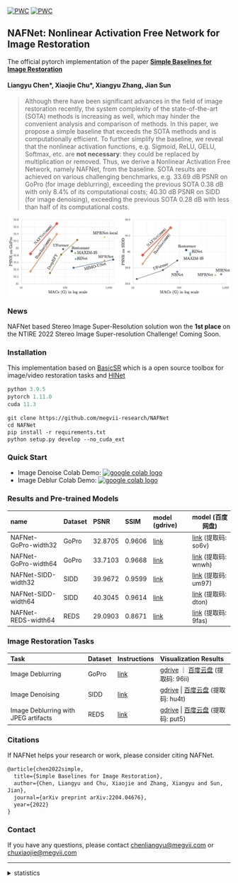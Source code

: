 [![PWC](https://img.shields.io/endpoint.svg?url=https://paperswithcode.com/badge/simple-baselines-for-image-restoration/image-deblurring-on-gopro)](https://paperswithcode.com/sota/image-deblurring-on-gopro?p=simple-baselines-for-image-restoration)
[![PWC](https://img.shields.io/endpoint.svg?url=https://paperswithcode.com/badge/simple-baselines-for-image-restoration/image-denoising-on-sidd)](https://paperswithcode.com/sota/image-denoising-on-sidd?p=simple-baselines-for-image-restoration)

## NAFNet: Nonlinear Activation Free Network for Image Restoration

The official pytorch implementation of the paper **[Simple Baselines for Image Restoration](https://arxiv.org/abs/2204.04676)**

#### Liangyu Chen\*, Xiaojie Chu\*, Xiangyu Zhang, Jian Sun

>Although there have been significant advances in the field of image restoration recently, the system complexity of the state-of-the-art (SOTA) methods is increasing as well, which may hinder the convenient analysis and comparison of methods. 
>In this paper, we propose a simple baseline that exceeds the SOTA methods and is computationally efficient. 
>To further simplify the baseline, we reveal that the nonlinear activation functions, e.g. Sigmoid, ReLU, GELU, Softmax, etc. are **not necessary**: they could be replaced by multiplication or removed. Thus, we derive a Nonlinear Activation Free Network, namely NAFNet, from the baseline. SOTA results are achieved on various challenging benchmarks, e.g. 33.69 dB PSNR on GoPro (for image deblurring), exceeding the previous SOTA 0.38 dB with only 8.4% of its computational costs; 40.30 dB PSNR on SIDD (for image denoising), exceeding the previous SOTA 0.28 dB with less than half of its computational costs.

![PSNR_vs_MACs](./figures/PSNR_vs_MACs.jpg)

### News
NAFNet based Stereo Image Super-Resolution solution won the **1st place** on the NTIRE 2022 Stereo Image Super-resolution Challenge! Coming Soon.

### Installation
This implementation based on [BasicSR](https://github.com/xinntao/BasicSR) which is a open source toolbox for image/video restoration tasks and [HINet](https://github.com/megvii-model/HINet) 

```python
python 3.9.5
pytorch 1.11.0
cuda 11.3
```

```
git clone https://github.com/megvii-research/NAFNet
cd NAFNet
pip install -r requirements.txt
python setup.py develop --no_cuda_ext
```

### Quick Start 
* Image Denoise Colab Demo: [<a href="https://colab.research.google.com/drive/1dkO5AyktmBoWwxBwoKFUurIDn0m4qDXT?usp=sharing"><img src="https://colab.research.google.com/assets/colab-badge.svg" alt="google colab logo"></a>](https://colab.research.google.com/drive/1dkO5AyktmBoWwxBwoKFUurIDn0m4qDXT?usp=sharing)
* Image Deblur Colab Demo: [<a href="https://colab.research.google.com/drive/1yR2ClVuMefisH12d_srXMhHnHwwA1YmU?usp=sharing"><img src="https://colab.research.google.com/assets/colab-badge.svg" alt="google colab logo"></a>](https://colab.research.google.com/drive/1yR2ClVuMefisH12d_srXMhHnHwwA1YmU?usp=sharing)



### Results and Pre-trained Models

| name | Dataset|PSNR|SSIM| model (gdrive) | model (百度网盘) |
|:----|:----|:----|:----|:----|-----|
|NAFNet-GoPro-width32|GoPro|32.8705|0.9606|[link](https://drive.google.com/file/d/1Fr2QadtDCEXg6iwWX8OzeZLbHOx2t5Bj/view?usp=sharing)|[link](https://pan.baidu.com/s/1AbgG0yoROHmrRQN7dgzDvQ) (提取码: so6v)|
|NAFNet-GoPro-width64|GoPro|33.7103|0.9668|[link](https://drive.google.com/file/d/1S0PVRbyTakYY9a82kujgZLbMihfNBLfC/view?usp=sharing)|[link](https://pan.baidu.com/s/1g-E1x6En-PbYXm94JfI1vg) (提取码: wnwh)|
|NAFNet-SIDD-width32|SIDD|39.9672|0.9599|[link](https://drive.google.com/file/d/1lsByk21Xw-6aW7epCwOQxvm6HYCQZPHZ/view?usp=sharing)|[link](https://pan.baidu.com/s/1Xses38SWl-7wuyuhaGNhaw) (提取码: um97)|
|NAFNet-SIDD-width64|SIDD|40.3045|0.9614|[link](https://drive.google.com/file/d/14Fht1QQJ2gMlk4N1ERCRuElg8JfjrWWR/view?usp=sharing)|[link](https://pan.baidu.com/s/198kYyVSrY_xZF0jGv9U0sQ) (提取码: dton)|
|NAFNet-REDS-width64|REDS|29.0903|0.8671|[link](https://drive.google.com/file/d/14D4V4raNYIOhETfcuuLI3bGLB-OYIv6X/view?usp=sharing)|[link](https://pan.baidu.com/s/1vg89ccbpIxg3mK9IONBfGg) (提取码: 9fas)|

### Image Restoration Tasks

| Task                                 | Dataset | Instructions            | Visualization Results                                        |
| :----------------------------------- | :------ | :---------------------- | :----------------------------------------------------------- |
| Image Deblurring                     | GoPro   | [link](./docs/GoPro.md) | [gdrive](https://drive.google.com/file/d/1S8u4TqQP6eHI81F9yoVR0be-DLh4cNgb/view?usp=sharing)  ｜ [百度云盘](https://pan.baidu.com/s/1yNYQhznChafsbcfHO44aHQ) (提取码: 96ii) |
| Image Denoising                      | SIDD    | [link](./docs/SIDD.md)  | [gdrive](https://drive.google.com/file/d/1rbBYD64bfvbHOrN3HByNg0vz6gHQq7Np/view?usp=sharing)   \|  [百度云盘](https://pan.baidu.com/s/1wIubY6SeXRfZHpp6bAojqQ) (提取码: hu4t) |
| Image Deblurring with JPEG artifacts | REDS    | [link](./docs/REDS.md)  | [gdrive](https://drive.google.com/file/d/1FwHWYPXdPtUkPqckpz-WBitpVyPuXFRi/view?usp=sharing)   \|  [百度云盘](https://pan.baidu.com/s/17T30w5xAtBQQ2P3wawLiVA) (提取码: put5) |



### Citations
If NAFNet helps your research or work, please consider citing NAFNet.

```
@article{chen2022simple,
  title={Simple Baselines for Image Restoration},
  author={Chen, Liangyu and Chu, Xiaojie and Zhang, Xiangyu and Sun, Jian},
  journal={arXiv preprint arXiv:2204.04676},
  year={2022}
}
```

### Contact

If you have any questions, please contact chenliangyu@megvii.com or chuxiaojie@megvii.com

---

<details>
<summary>statistics</summary>
 
![visitors](https://visitor-badge.glitch.me/badge?page_id=megvii-research/NAFNet)
 
</details>

